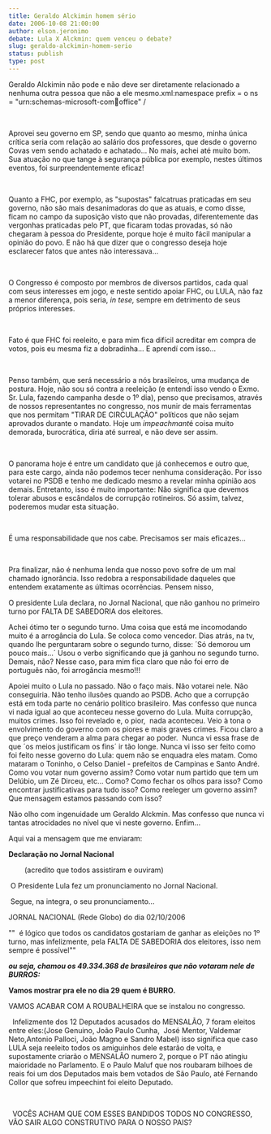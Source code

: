 ```yaml
---
title: Geraldo Alckimin homem sério
date: 2006-10-08 21:00:00
author: elson.jeronimo
debate: Lula X Alckmin: quem venceu o debate?
slug: geraldo-alckimin-homem-serio
status: publish 
type: post
---
```


Geraldo Alckimin não pode e não deve ser diretamente relacionado a nenhuma outra pessoa que não a ele mesmo.xml:namespace prefix = o ns = "urn:schemas-microsoft-com:office:office" /


 


Aprovei seu governo em SP, sendo que quanto ao mesmo, minha única crítica seria com relação ao salário dos professores, que desde o governo Covas vem sendo achatado e achatado... No mais, achei até muito bom. Sua atuação no que tange à segurança pública por exemplo, nestes últimos eventos, foi surpreendentemente eficaz!


 


Quanto a FHC, por exemplo, as "supostas" falcatruas praticadas em seu governo, não são mais desanimadoras do que as atuais, e como disse, ficam no campo da suposição visto que não provadas, diferentemente das vergonhas praticadas pelo PT, que ficaram todas provadas, só não chegaram à pessoa do Presidente, porque hoje é muito fácil manipular a opinião do povo. E não há que dizer que o congresso deseja hoje esclarecer fatos que antes não interessava... 


 


O Congresso é composto por membros de diversos partidos, cada qual com seus interesses em jogo, e neste sentido apoiar FHC, ou LULA, não faz a menor diferença, pois seria, *in tese,* sempre em detrimento de seus próprios interesses.


 


Fato é que FHC foi reeleito, e para mim fica difícil acreditar em compra de votos, pois eu mesma fiz a dobradinha... E aprendí com isso...


 


Penso também, que será necessário a nós brasileiros, uma mudança de postura. Hoje, não sou só contra a reeleição (e entendí isso vendo o Exmo. Sr. Lula, fazendo campanha desde o 1º dia), penso que precisamos, através de nossos representantes no congresso, nos munir de mais ferramentas que nos permitam "TIRAR DE CIRCULAÇÃO" políticos que não sejam aprovados durante o mandato. Hoje um *impeachmant*é coisa muito demorada, burocrática, diria até surreal, e não deve ser assim.


 


O panorama hoje é entre um candidato que já conhecemos e outro que, para este cargo, ainda não podemos tecer nenhuma consideração. Por isso votarei no PSDB e tenho me dedicado mesmo a revelar minha opinião aos demais. Entretanto, isso é muito importante: Não significa que devemos tolerar abusos e escândalos de corrupção rotineiros. Só assim, talvez, poderemos mudar esta situação.


 


É uma responsabilidade que nos cabe. Precisamos ser mais eficazes...


 


Pra finalizar, não é nenhuma lenda que nosso povo sofre de um mal chamado ignorância. Isso redobra a responsabilidade daqueles que entendem exatamente as últimas ocorrências. Pensem nisso, 


O presidente Lula declara, no Jornal Nacional, que não ganhou no primeiro turno por FALTA DE SABEDORIA dos eleitores.


Achei ótimo ter o segundo turno. Uma coisa que está me incomodando muito é a arrogância do Lula. Se coloca como vencedor. Dias atrás, na tv, quando lhe perguntaram sobre o segundo turno, disse: ´Só demorou um pouco mais...´ Usou o verbo significando que já ganhou no segundo turno. Demais, não? Nesse caso, para mim fica claro que não foi erro de português não, foi arrogância mesmo!!!


Apoiei muito o Lula no passado. Não o faço mais. Não votarei nele. Não conseguiria. Não tenho ilusões quando ao PSDB. Acho que a corrupção está em toda parte no cenário político brasileiro. Mas confesso que nunca vi nada igual ao que aconteceu nesse governo do Lula. Muita corrupção, muitos crimes. Isso foi revelado e, o pior,  nada aconteceu. Veio à tona o envolvimento do governo com os piores e mais graves crimes. Ficou claro a que preço venderam a alma para chegar ao poder.  Nunca vi essa frase de que ´os meios justificam os fins´ ir tão longe. Nunca vi isso ser feito como foi feito nesse governo do Lula: quem não se enquadra eles matam. Como mataram o Toninho, o Celso Daniel - prefeitos de Campinas e Santo André. Como vou votar num governo assim? Como votar num partido que tem um Delúbio, um Zé Dirceu, etc... Como? Como fechar os olhos para isso? Como encontrar justificativas para tudo isso? Como reeleger um governo assim? Que mensagem estamos passando com isso?


Não olho com ingenuidade um Geraldo Alckmin. Mas confesso que nunca vi tantas atrocidades no nível que vi neste governo. Enfim...


Aqui vai a mensagem que me enviaram:


**Declaração no Jornal Nacional**


        (acredito que todos assistiram e ouviram)  
  
 O Presidente Lula fez um pronunciamento no Jornal Nacional. 


 Segue, na integra, o seu pronunciamento...


JORNAL NACIONAL (Rede Globo) do dia 02/10/2006   
  
""  é lógico que todos os candidatos gostariam de ganhar as eleições no 1º turno, mas infelizmente, pela FALTA DE SABEDORIA dos eleitores, isso nem sempre é possível""   
  
***ou seja, chamou os 49.334.368 de brasileiros que não votaram nele de BURROS:***   
  
**Vamos mostrar pra ele no dia 29 quem é BURRO.**   
  



VAMOS ACABAR COM A ROUBALHEIRA que se instalou no congresso.


  Infelizmente dos 12 Deputados acusados do MENSALÃO, 7 foram eleitos entre eles:(Jose Genuino, João Paulo Cunha,  José Mentor, Valdemar Neto,Antonio Palloci, João Magno e Sandro Mabel) isso significa que caso LULA seja reeleito todos os amiguinhos dele estarão de volta, e supostamente criarão o MENSALÃO numero 2, porque o PT não atingiu maioridade no Parlamento. E o Paulo Maluf que nos roubaram bilhoes de reais foi um dos Deputados mais bem votados de São Paulo, até Fernando Collor que sofreu impeechint foi eleito Deputado.


 


  VOCÊS ACHAM QUE COM ESSES BANDIDOS TODOS NO CONGRESSO, VÃO SAIR ALGO CONSTRUTIVO PARA O NOSSO PAIS?


